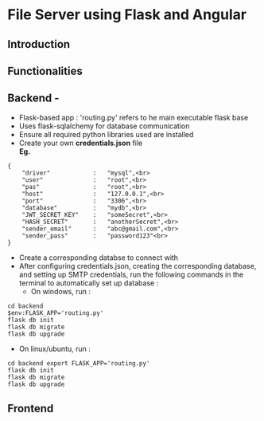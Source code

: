 # File Server using Flask and Angular

 ## Introduction

 ## Functionalities

 

## Backend -
- Flask-based app : 'routing.py' refers to he main executable flask base
- Uses flask-sqlalchemy for database communication
- Ensure all required python libraries used are installed
- Create your own **credentials.json** file<br>
  **Eg.**<br>
```
{
    "driver"            :   "mysql",<br>
    "user"              :   "root",<br>
    "pas"               :   "root",<br>
    "host"              :   "127.0.0.1",<br>
    "port"              :   "3306",<br>
    "database"          :   "mydb",<br>
    "JWT_SECRET_KEY"    :   "someSecret",<br>
    "HASH_SECRET"       :   "anotherSecret",<br>
    "sender_email"      :   "abc@gmail.com",<br>
    "sender_pass"       :   "password123"<br>
}
```

- Create a corresponding databse to connect with
- After configuring credentials.json, creating the corresponding database, and setting up SMTP credentials, run the following commands in the terminal to automatically set up database :
  - On windows, run :
```
cd backend
$env:FLASK_APP='routing.py'
flask db init
flask db migrate
flask db upgrade
```
  - On linux/ubuntu, run :
```
cd backend export FLASK_APP='routing.py'
flask db init
flask db migrate
flask db upgrade
```

## Frontend
